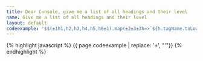 ```yaml
---
title: Dear Console, give me a list of all headings and their level
name: Give me a list of all headings and their level
layout: default
codeexample: '$$(±1h1,h2,h3,h4,h5,h6±1).map(±2±3±3h=>`${h.tagName.toLowerCase()}: ${h.innerText.trim()}`±2).join(±\n±)'
---
```


{% highlight javascript %}
{{ page.codeexample | replace: '±', "'"}}
{% endhighlight %}

